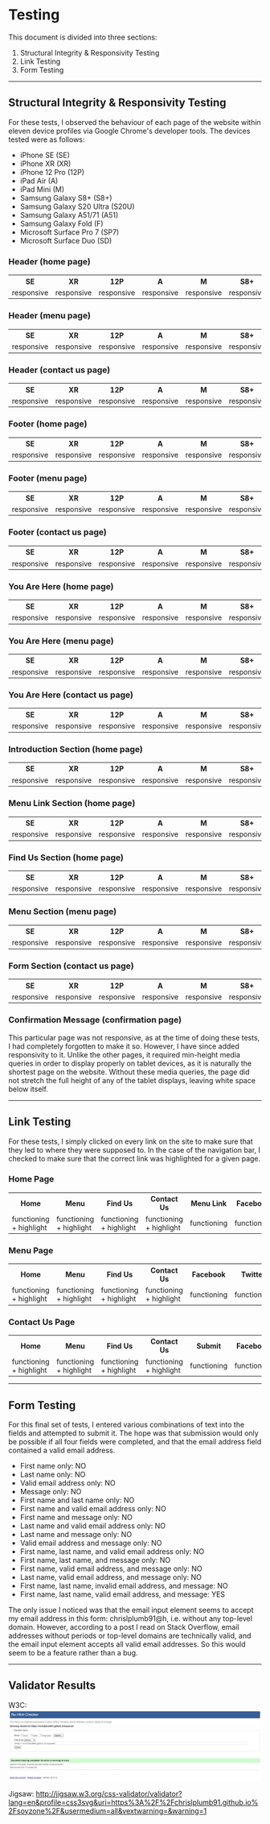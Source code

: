 # Testing

This document is divided into three sections:
<ol>
    <li>Structural Integrity & Responsivity Testing</li>
    <li>Link Testing</li>
    <li>Form Testing</li>
</ol>
<hr>

## Structural Integrity & Responsivity Testing
For these tests, I observed the behaviour of each page of the website within eleven device profiles via Google Chrome's developer tools. The devices tested were as follows:
<ul>
    <li>iPhone SE (SE)</li>
    <li>iPhone XR (XR)</li>
    <li>iPhone 12 Pro (12P)</li>
    <li>iPad Air (A)</li>
    <li>iPad Mini (M)</li>
    <li>Samsung Galaxy S8+ (S8+)</li>
    <li>Samsung Galaxy S20 Ultra (S20U)</li>
    <li>Samsung Galaxy A51/71 (A51)</li>
    <li>Samsung Galaxy Fold (F)</li>
    <li>Microsoft Surface Pro 7 (SP7)</li>
    <li>Microsoft Surface Duo (SD)</li>
</ul>

### Header (home page)

<table>
    <tr> <th>SE</th> <th>XR</th> <th>12P</th> <th>A</th> <th>M</th> <th>S8+</th> <th>S20U</th> <th>A51</th> <th>F</th> <th>SP7</th> <th>SD</th> </tr>
    <tr> <td>responsive</td> <td>responsive</td> <td>responsive</td> <td>responsive</td> <td>responsive</td> <td>responsive</td> <td>responsive</td> <td>responsive</td> <td>responsive</td> <td>responsive</td> <td>responsive</td> </tr>
</table>

### Header (menu page)

<table>
    <tr> <th>SE</th> <th>XR</th> <th>12P</th> <th>A</th> <th>M</th> <th>S8+</th> <th>S20U</th> <th>A51</th> <th>F</th> <th>SP7</th> <th>SD</th> </tr>
    <tr> <td>responsive</td> <td>responsive</td> <td>responsive</td> <td>responsive</td> <td>responsive</td> <td>responsive</td> <td>responsive</td> <td>responsive</td> <td>responsive</td> <td>responsive</td> <td>responsive</td> </tr>
</table>

### Header (contact us page)

<table>
    <tr> <th>SE</th> <th>XR</th> <th>12P</th> <th>A</th> <th>M</th> <th>S8+</th> <th>S20U</th> <th>A51</th> <th>F</th> <th>SP7</th> <th>SD</th> </tr>
    <tr> <td>responsive</td> <td>responsive</td> <td>responsive</td> <td>responsive</td> <td>responsive</td> <td>responsive</td> <td>responsive</td> <td>responsive</td> <td>responsive</td> <td>responsive</td> <td>responsive</td> </tr>
</table>

### Footer (home page)

<table>
    <tr> <th>SE</th> <th>XR</th> <th>12P</th> <th>A</th> <th>M</th> <th>S8+</th> <th>S20U</th> <th>A51</th> <th>F</th> <th>SP7</th> <th>SD</th> </tr>
    <tr> <td>responsive</td> <td>responsive</td> <td>responsive</td> <td>responsive</td> <td>responsive</td> <td>responsive</td> <td>responsive</td> <td>responsive</td> <td>responsive</td> <td>responsive</td> <td>responsive</td> </tr>
</table>

### Footer (menu page)

<table>
    <tr> <th>SE</th> <th>XR</th> <th>12P</th> <th>A</th> <th>M</th> <th>S8+</th> <th>S20U</th> <th>A51</th> <th>F</th> <th>SP7</th> <th>SD</th> </tr>
    <tr> <td>responsive</td> <td>responsive</td> <td>responsive</td> <td>responsive</td> <td>responsive</td> <td>responsive</td> <td>responsive</td> <td>responsive</td> <td>responsive</td> <td>responsive</td> <td>responsive</td> </tr>
</table>

### Footer (contact us page)

<table>
    <tr> <th>SE</th> <th>XR</th> <th>12P</th> <th>A</th> <th>M</th> <th>S8+</th> <th>S20U</th> <th>A51</th> <th>F</th> <th>SP7</th> <th>SD</th> </tr>
    <tr> <td>responsive</td> <td>responsive</td> <td>responsive</td> <td>responsive</td> <td>responsive</td> <td>responsive</td> <td>responsive</td> <td>responsive</td> <td>responsive</td> <td>responsive</td> <td>responsive</td> </tr>
</table>

### You Are Here (home page)

<table>
    <tr> <th>SE</th> <th>XR</th> <th>12P</th> <th>A</th> <th>M</th> <th>S8+</th> <th>S20U</th> <th>A51</th> <th>F</th> <th>SP7</th> <th>SD</th> </tr>
    <tr> <td>responsive</td> <td>responsive</td> <td>responsive</td> <td>responsive</td> <td>responsive</td> <td>responsive</td> <td>responsive</td> <td>responsive</td> <td>responsive</td> <td>responsive</td> <td>responsive</td> </tr>
</table>

### You Are Here (menu page)

<table>
    <tr> <th>SE</th> <th>XR</th> <th>12P</th> <th>A</th> <th>M</th> <th>S8+</th> <th>S20U</th> <th>A51</th> <th>F</th> <th>SP7</th> <th>SD</th> </tr>
    <tr> <td>responsive</td> <td>responsive</td> <td>responsive</td> <td>responsive</td> <td>responsive</td> <td>responsive</td> <td>responsive</td> <td>responsive</td> <td>responsive</td> <td>responsive</td> <td>responsive</td> </tr>
</table>

### You Are Here (contact us page)

<table>
    <tr> <th>SE</th> <th>XR</th> <th>12P</th> <th>A</th> <th>M</th> <th>S8+</th> <th>S20U</th> <th>A51</th> <th>F</th> <th>SP7</th> <th>SD</th> </tr>
    <tr> <td>responsive</td> <td>responsive</td> <td>responsive</td> <td>responsive</td> <td>responsive</td> <td>responsive</td> <td>responsive</td> <td>responsive</td> <td>responsive</td> <td>responsive</td> <td>responsive</td> </tr>
</table>

### Introduction Section (home page)

<table>
    <tr> <th>SE</th> <th>XR</th> <th>12P</th> <th>A</th> <th>M</th> <th>S8+</th> <th>S20U</th> <th>A51</th> <th>F</th> <th>SP7</th> <th>SD</th> </tr>
    <tr> <td>responsive</td> <td>responsive</td> <td>responsive</td> <td>responsive</td> <td>responsive</td> <td>responsive</td> <td>responsive</td> <td>responsive</td> <td>responsive</td> <td>responsive</td> <td>responsive</td> </tr>
</table>

### Menu Link Section (home page)

<table>
    <tr> <th>SE</th> <th>XR</th> <th>12P</th> <th>A</th> <th>M</th> <th>S8+</th> <th>S20U</th> <th>A51</th> <th>F</th> <th>SP7</th> <th>SD</th> </tr>
    <tr> <td>responsive</td> <td>responsive</td> <td>responsive</td> <td>responsive</td> <td>responsive</td> <td>responsive</td> <td>responsive</td> <td>responsive</td> <td>responsive</td> <td>responsive</td> <td>responsive</td> </tr>
</table>

### Find Us Section (home page)

<table>
    <tr> <th>SE</th> <th>XR</th> <th>12P</th> <th>A</th> <th>M</th> <th>S8+</th> <th>S20U</th> <th>A51</th> <th>F</th> <th>SP7</th> <th>SD</th> </tr>
    <tr> <td>responsive</td> <td>responsive</td> <td>responsive</td> <td>responsive</td> <td>responsive</td> <td>responsive</td> <td>responsive</td> <td>responsive</td> <td>responsive</td> <td>responsive</td> <td>responsive</td> </tr>
</table>

### Menu Section (menu page)

<table>
    <tr> <th>SE</th> <th>XR</th> <th>12P</th> <th>A</th> <th>M</th> <th>S8+</th> <th>S20U</th> <th>A51</th> <th>F</th> <th>SP7</th> <th>SD</th> </tr>
    <tr> <td>responsive</td> <td>responsive</td> <td>responsive</td> <td>responsive</td> <td>responsive</td> <td>responsive</td> <td>responsive</td> <td>responsive</td> <td>responsive</td> <td>responsive</td> <td>responsive</td> </tr>
</table>

### Form Section (contact us page)

<table>
    <tr> <th>SE</th> <th>XR</th> <th>12P</th> <th>A</th> <th>M</th> <th>S8+</th> <th>S20U</th> <th>A51</th> <th>F</th> <th>SP7</th> <th>SD</th> </tr>
    <tr> <td>responsive</td> <td>responsive</td> <td>responsive</td> <td>responsive</td> <td>responsive</td> <td>responsive</td> <td>responsive</td> <td>responsive</td> <td>responsive</td> <td>responsive</td> <td>responsive</td> </tr>
</table>

### Confirmation Message (confirmation page)

This particular page was not responsive, as at the time of doing these tests, I had completely forgotten to make it so. However, I have since added responsivity to it. Unlike the other pages, it required min-height media queries in order to display properly on tablet devices, as it is naturally the shortest page on the website. Without these media queries, the page did not stretch the full height of any of the tablet displays, leaving white space below itself.
<hr>

## Link Testing

For these tests, I simply clicked on every link on the site to make sure that they led to where they were supposed to. In the case of the navigation bar, I checked to make sure that the correct link was highlighted for a given page.

### Home Page

<table>
    <tr> <th>Home</th> <th>Menu</th> <th>Find Us</th> <th>Contact Us</th> <th>Menu Link</th> <th>Facebook</th> <th>Twitter</th> <th>Instagram</th> <th>Youtube</th> </tr>
    <tr> <td>functioning + highlight</td> <td>functioning + highlight</td> <td>functioning + highlight</td> <td>functioning + highlight</td> <td>functioning</td> <td>functioning</td> <td>functioning</td> <td>functioning</td> <td>functioning</td> </tr>
</table>

### Menu Page

<table>
    <tr> <th>Home</th> <th>Menu</th> <th>Find Us</th> <th>Contact Us</th> <th>Facebook</th> <th>Twitter</th> <th>Instagram</th> <th>Youtube</th> </tr>
    <tr> <td>functioning + highlight</td> <td>functioning + highlight</td> <td>functioning + highlight</td> <td>functioning + highlight</td> <td>functioning</td> <td>functioning</td> <td>functioning</td> <td>functioning</td> </tr>
</table>

### Contact Us Page

<table>
    <tr> <th>Home</th> <th>Menu</th> <th>Find Us</th> <th>Contact Us</th> <th>Submit</th> <th>Facebook</th> <th>Twitter</th> <th>Instagram</th> <th>Youtube</th> </tr>
    <tr> <td>functioning + highlight</td> <td>functioning + highlight</td> <td>functioning + highlight</td> <td>functioning + highlight</td> <td>functioning</td> <td>functioning</td> <td>functioning</td> <td>functioning</td> <td>functioning</td> </tr>
</table>
<hr>

## Form Testing

For this final set of tests, I entered various combinations of text into the fields and attempted to submit it. The hope was that submission would only be possible if all four fields were completed, and that the email address field contained a valid email address.

<ul>
    <li>First name only: NO</li>
    <li>Last name only: NO</li>
    <li>Valid email address only: NO</li>
    <li>Message only: NO</li>
    <li>First name and last name only: NO</li>
    <li>First name and valid email address only: NO</li>
    <li>First name and message only: NO</li>
    <li>Last name and valid email address only: NO</li>
    <li>Last name and message only: NO</li>
    <li>Valid email address and message only: NO</li>
    <li>First name, last name, and valid email address only: NO</li>
    <li>First name, last name, and message only: NO</li>
    <li>First name, valid email address, and message only: NO</li>
    <li>Last name, valid email address, and message only: NO</li>
    <li>First name, last name, invalid email address, and message: NO</li>
    <li>First name, last name, valid email address, and message: YES</li>
</ul>

The only issue I noticed was that the email input element seems to accept my email address in this form: chrislplumb91@h, i.e. without any top-level domain. However, according to a post I read on Stack Overflow, email addresses without periods or top-level domains are technically valid, and the email input element accepts all valid email addresses. So this would seem to be a feature rather than a bug.
<hr>

## Validator Results

W3C: 
<img src="assets/images/W3C-validator-pass.jpg" alt="A screenshot of the W3C validator not finding any errors with my website.">

Jigsaw: http://jigsaw.w3.org/css-validator/validator?lang=en&profile=css3svg&uri=https%3A%2F%2Fchrislplumb91.github.io%2Fsoyzone%2F&usermedium=all&vextwarning=&warning=1